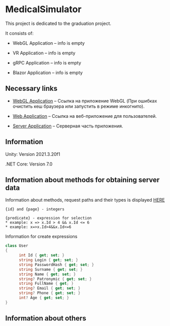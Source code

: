 # MedicalSimulator

This project is dedicated to the graduation project.

It consists of:

* WebGL Application &ndash; info is empty

* VR Application &ndash; info is empty

* gRPC Application &ndash; info is empty

* Blazor Application &ndash; info is empty

## Necessary links

* [WebGL Application](http://app.medical-sumulator.h1n.ru/) &ndash; Ссылка на приложение WebGL (При ошибках очистить кеш браузера или запустить в режиме инкогнито).

* [Web Application](http://server.medical-sumulator.h1n.ru/) &ndash; Ссылка на веб-приложение для пользователей.

* [Server Application](http://filatik.somee.com/) &ndash; Серверная часть приложения. 

## Information

Unity: Version 2021.3.20f1

.NET Core: Version 7.0

## Information about methods for obtaining server data

Information about methods, request paths and their types is displayed [HERE](http://filatik.somee.com/swagger)

```
{id} and {page} - integers
```
```
{predicate} - expression for selection
* example: x => x.Id > 4 && x.Id <= 6
* example: x=>x.Id>4&&x.Id<=6
```

Information for create expressions

```csharp
class User
{
      int Id { get; set; }
      string Login { get; set; }
      string PasswordHash { get; set; }
      string Surname { get; set; }
      string Name { get; set; }
      string? Patronymic { get; set; }
      string FullName { get; }
      string? Email { get; set; }
      string? Phone { get; set; }
      int? Age { get; set; }
}
```

## Information about others



